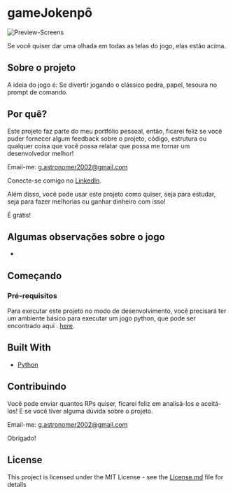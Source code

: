 # gameJokenpô
![Preview-Screens](https://github.com/jrgessiel/gameMedals/blob/main/demo/gameJokenpô.png)

Se você quiser dar uma olhada em todas as telas do jogo, elas estão acima.

## Sobre o projeto

A ideia do jogo é:
Se divertir jogando o clássico pedra, papel, tesoura no prompt de comando.


## Por quê?

Este projeto faz parte do meu portfólio pessoal, então, ficarei feliz se você puder fornecer algum feedback sobre o projeto, código, estrutura ou qualquer coisa que você possa relatar que possa me tornar um desenvolvedor melhor!

Email-me: g.astronomer2002@gmail.com

Conecte-se comigo no [LinkedIn](https://www.linkedin.com/in/).

Além disso, você pode usar este projeto como quiser, seja para estudar, seja para fazer melhorias ou ganhar dinheiro com isso!

É grátis!

## Algumas observações sobre o jogo

-

## Começando

### Pré-requisitos

Para executar este projeto no modo de desenvolvimento, você precisará ter um ambiente básico para executar um jogo python, que pode ser encontrado aqui . [here](https://python.org/).

## Built With

- [Python](https://python.org/) 

## Contribuindo

Você pode enviar quantos RPs quiser, ficarei feliz em analisá-los e aceitá-los! E se você tiver alguma dúvida sobre o projeto.

Email-me: g.astronomer2002@gmail.com

Obrigado!

## License

This project is licensed under the MIT License - see the [License.md](https://github.com/jrgessiel/gameMedals/blob/main/License) file for details

